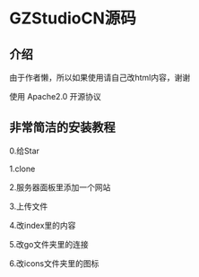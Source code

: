 # GZStudioCN源码

## 介绍

由于作者懒，所以如果使用请自己改html内容，谢谢

使用 Apache2.0 开源协议

## 非常简洁的安装教程
0.给Star

1.clone

2.服务器面板里添加一个网站

3.上传文件

4.改index里的内容

5.改go文件夹里的连接

6.改icons文件夹里的图标



